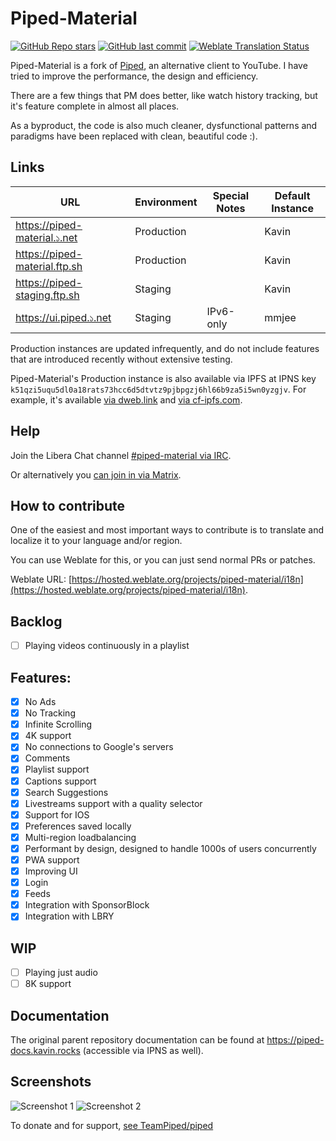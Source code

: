 # Piped-Material

[![GitHub Repo stars](https://img.shields.io/github/stars/mmjee/Piped-redesign?style=social)](https://github.com/mmjee/Piped-redesign/stargazers)
[![GitHub last commit](https://img.shields.io/github/last-commit/mmjee/Piped-redesign)](https://github.com/mmjee/Piped-redesign/commits)
[![Weblate Translation Status](https://hosted.weblate.org/widgets/piped-material/-/i18n/svg-badge.svg)](https://hosted.weblate.org/projects/piped-material/i18n/#information)

Piped-Material is a fork of [Piped](https://github.com/TeamPiped/piped), an alternative client to YouTube. I have tried to improve the performance, the design and efficiency.

There are a few things that PM does better, like watch history tracking, but it's feature complete in almost all places.

As a byproduct, the code is also much cleaner, dysfunctional patterns and paradigms have been replaced with clean, beautiful code :).

## Links

| URL                           | Environment | Special Notes | Default Instance |
|-------------------------------|-------------|---------------|------------------|
| https://piped-material.১.net  | Production  |               | Kavin            |
| https://piped-material.ftp.sh | Production  |               | Kavin            |
| https://piped-staging.ftp.sh  | Staging     |               | Kavin            |
| https://ui.piped.১.net        | Staging     | IPv6-only     | mmjee            |

Production instances are updated infrequently, and do not include features that are introduced recently without extensive testing.

Piped-Material's Production instance is also available via IPFS at IPNS key `k51qzi5uqu5dl0a18rats73hcc6d5dtvtz9pjbpgzj6hl66b9za5i5wn0yzgjv`.
For example, it's available [via dweb.link](https://k51qzi5uqu5dl0a18rats73hcc6d5dtvtz9pjbpgzj6hl66b9za5i5wn0yzgjv.ipns.dweb.link) and [via cf-ipfs.com](https://k51qzi5uqu5dl0a18rats73hcc6d5dtvtz9pjbpgzj6hl66b9za5i5wn0yzgjv.ipns.cf-ipfs.com).

## Help

Join the Libera Chat channel [#piped-material via IRC](ircs://irc.libera.chat:6697/#piped-material).

Or alternatively you [can join in via Matrix](https://matrix.to/#/#piped-material:libera.chat).

## How to contribute

One of the easiest and most important ways to contribute is to translate and localize it to your language and/or region.

You can use Weblate for this, or you can just send normal PRs or patches.

Weblate URL: [https://hosted.weblate.org/projects/piped-material/i18n](https://hosted.weblate.org/projects/piped-material/i18n).

## Backlog

- [ ] Playing videos continuously in a playlist

## Features:

- [x] No Ads
- [x] No Tracking
- [x] Infinite Scrolling
- [x] 4K support
- [x] No connections to Google's servers
- [x] Comments
- [x] Playlist support
- [x] Captions support
- [x] Search Suggestions
- [x] Livestreams support with a quality selector
- [x] Support for IOS
- [x] Preferences saved locally
- [x] Multi-region loadbalancing
- [x] Performant by design, designed to handle 1000s of users concurrently
- [x] PWA support
- [x] Improving UI
- [x] Login
- [x] Feeds
- [x] Integration with SponsorBlock
- [x] Integration with LBRY

## WIP

- [ ] Playing just audio
- [ ] 8K support

## Documentation

The original parent repository documentation can be found at https://piped-docs.kavin.rocks (accessible via IPNS as well).

## Screenshots

![Screenshot 1](https://bafybeie4ulcmyw6fazbk7wwpqhe4l73mvvm7fayuv7g47ywqavotkjh2jy.ipfs.dweb.link/?filename=img1.webp)
![Screenshot 2](https://bafybeieg5li3ldla6i4balyomrm7ccrn6wlvsqit4chig6phmuitqqhhpi.ipfs.dweb.link/?filename=img2.webp)

To donate and for support, [see TeamPiped/piped](https://github.com/TeamPiped/piped)

